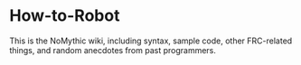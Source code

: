 # How-to-Robot
This is the NoMythic wiki, including syntax, sample code, other FRC-related things, and random anecdotes from past programmers.
